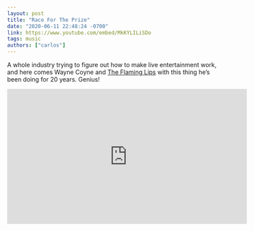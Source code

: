```yaml
---
layout: post
title: "Race For The Prize"
date: "2020-06-11 22:48:24 -0700"
link: https://www.youtube.com/embed/MkKYLILiSDo
tags: music
authors: ["carlos"]
---
```

A whole industry trying to figure out how to make live entertainment work, and here comes Wayne Coyne and [The Flaming Lips](http://flaminglips.com)  with this thing he’s been doing for 20 years. Genius!

<div class="embed">
  <iframe width="560" height="315" src="https://www.youtube.com/embed/MkKYLILiSDo" frameborder="0" allow="accelerometer; autoplay; encrypted-media; gyroscope; picture-in-picture" allowfullscreen></iframe>
</div>
